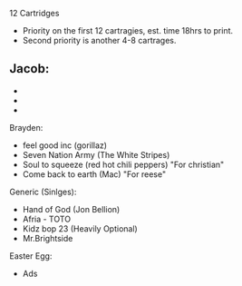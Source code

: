 12 Cartridges

- Priority on the first 12 cartragies, est. time 18hrs to print.
- Second priority is another 4-8 cartrages.

Jacob:
-
-
-
-

Brayden:
- feel good inc (gorillaz)
- Seven Nation Army (The White Stripes)
- Soul to squeeze (red hot chili peppers) "For christian"
- Come back to earth (Mac) "For reese"

Generic (Sinlges):
- Hand of God (Jon Bellion)
- Afria - TOTO
- Kidz bop 23 (Heavily Optional)
- Mr.Brightside

Easter Egg:
- Ads